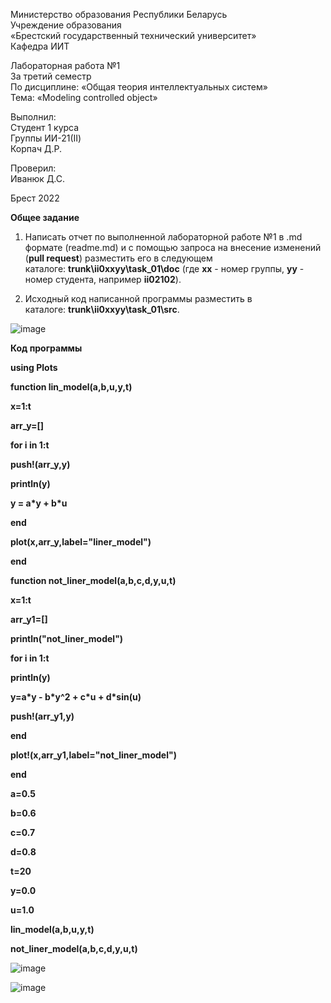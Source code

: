 Министерство образования Республики Беларусь\
Учреждение образования\
«Брестский государственный технический университет»\
Кафедра ИИТ

Лабораторная работа №1\
За третий семестр\
По дисциплине: «Общая теория интеллектуальных систем»\
Тема: «Modeling controlled object»

Выполнил:\
Студент 1 курса\
Группы ИИ-21(II)\
Корпач Д.Р.

Проверил:\
Иванюк Д.С.

Брест 2022

**Общее задание**

1.  Написать отчет по выполненной лабораторной работе №1 в .md формате
    (readme.md) и с помощью запроса на внесение изменений (**pull
    request**) разместить его в следующем
    каталоге: **trunk\\ii0xxyy\\task_01\\doc** (где **xx** - номер
    группы, **yy** - номер студента, например **ii02102**).

2.  Исходный код написанной программы разместить в
    каталоге: **trunk\\ii0xxyy\\task_01\\src**.


![image](https://github.com/DenisKorpach/University/assets/102619109/4b73e4b6-f5fb-40ba-814e-08679b80dbd2)


**Код программы**

**using Plots**

**function lin_model(a,b,u,y,t)**

**x=1:t**

**arr_y=\[\]**

**for i in 1:t**

**push!(arr_y,y)**

**println(y)**

**y = a\*y + b\*u**

**end**

**plot(x,arr_y,label=\"liner_model\")**

**end**

**function not_liner_model(a,b,c,d,y,u,t)**

**x=1:t**

**arr_y1=\[\]**

**println(\"not_liner_model\")**

**for i in 1:t**

**println(y)**

**y=a\*y - b\*y\^2 + c\*u + d\*sin(u)**

**push!(arr_y1,y)**

**end**

**plot!(x,arr_y1,label=\"not_liner_model\")**

**end**

**a=0.5**

**b=0.6**

**c=0.7**

**d=0.8**

**t=20**

**y=0.0**

**u=1.0**

**lin_model(a,b,u,y,t)**

**not_liner_model(a,b,c,d,y,u,t)**

![image](https://github.com/DenisKorpach/University/assets/102619109/41924640-dc26-4dfc-920b-9cc91967eb65)<br>

![image](https://github.com/DenisKorpach/University/assets/102619109/33341ca5-b324-4e9f-81df-cb9b57f9eb85)

